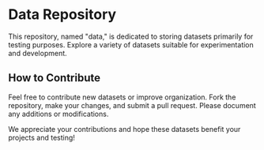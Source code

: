# Data Repository

This repository, named "data," is dedicated to storing datasets primarily for testing purposes. Explore a variety of datasets suitable for experimentation and development.

## How to Contribute

Feel free to contribute new datasets or improve organization. Fork the repository, make your changes, and submit a pull request. Please document any additions or modifications.

We appreciate your contributions and hope these datasets benefit your projects and testing!
